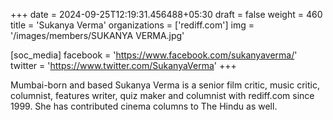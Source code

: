 +++
date = 2024-09-25T12:19:31.456488+05:30
draft = false
weight = 460
title = 'Sukanya Verma'
organizations = ['rediff.com']
img = '/images/members/SUKANYA VERMA.jpg'

[soc_media]
facebook = 'https://www.facebook.com/sukanyaverma/'
twitter = 'https://www.twitter.com/SukanyaVerma'
+++

Mumbai-born and based Sukanya Verma is a senior film critic, music critic, columnist, features writer, quiz maker and columnist with rediff.com since 1999. She has contributed cinema columns to The Hindu as well.
